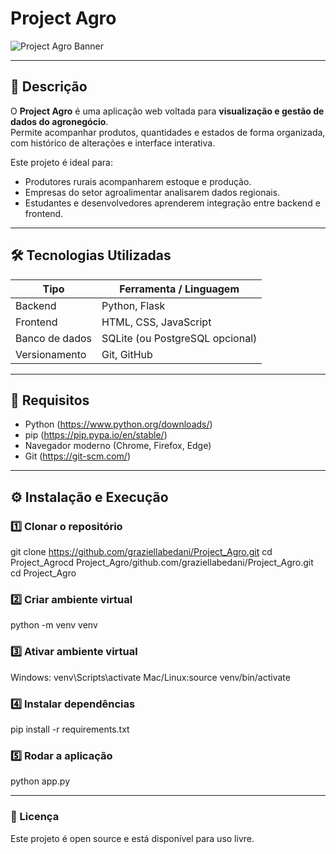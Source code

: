 # Project Agro

![Project Agro Banner](https://via.placeholder.com/800x200.png?text=Project+Agro)

---

## 📌 Descrição
O **Project Agro** é uma aplicação web voltada para **visualização e gestão de dados do agronegócio**.  
Permite acompanhar produtos, quantidades e estados de forma organizada, com histórico de alterações e interface interativa.

Este projeto é ideal para:
- Produtores rurais acompanharem estoque e produção.  
- Empresas do setor agroalimentar analisarem dados regionais.  
- Estudantes e desenvolvedores aprenderem integração entre backend e frontend.

---

## 🛠 Tecnologias Utilizadas
| Tipo           | Ferramenta / Linguagem       |
|----------------|-----------------------------|
| Backend        | Python, Flask           |
| Frontend       | HTML, CSS, JavaScript       |
| Banco de dados | SQLite (ou PostgreSQL opcional) |
| Versionamento  | Git, GitHub                 |

---

## 💾 Requisitos
- Python (https://www.python.org/downloads/)  
- pip (https://pip.pypa.io/en/stable/)  
- Navegador moderno (Chrome, Firefox, Edge)  
- Git (https://git-scm.com/)  

---

## ⚙️ Instalação e Execução

### 1️⃣ Clonar o repositório
git clone https://github.com/graziellabedani/Project_Agro.git
cd Project_Agrocd Project_Agro/github.com/graziellabedani/Project_Agro.git
cd Project_Agro

### 2️⃣ Criar ambiente virtual 
python -m venv venv

### 3️⃣ Ativar ambiente virtual
Windows: venv\Scripts\activate
Mac/Linux:source venv/bin/activate

### 4️⃣ Instalar dependências
pip install -r requirements.txt

### 5️⃣ Rodar a aplicação
python app.py

---

### 📜 Licença
Este projeto é open source e está disponível para uso livre.




